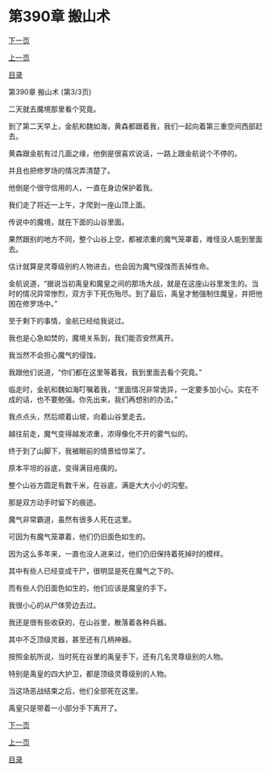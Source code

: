<h1>第390章    搬山术</h1>
            <div><p><a href="./1170_%E7%AC%AC391%E7%AB%A0_%E7%81%AB%E7%84%B0%E6%A0%87%E5%BF%97.md">下一页</a></p><p><a href="./1168_%E7%AC%AC390%E7%AB%A0_%E6%90%AC%E5%B1%B1%E6%9C%AF.md">上一页</a></p><p><a href="../">目录</a></p></div>
            <div><p>第390章    搬山术 (第3/3页)</p><p>二天就去魔境那里看个究竟。</p><p>到了第二天早上，金航和魏如海，黄森都跟着我，我们一起向着第三重空间西部赶去。</p><p>黄森跟金航有过几面之缘，他倒是很喜欢说话，一路上跟金航说个不停的。</p><p>并且也把修罗场的情况弄清楚了。</p><p>他倒是个很守信用的人，一直在身边保护着我。</p><p>我们走了将近一上午，才爬到一座山顶上面。</p><p>传说中的魔境，就在下面的山谷里面。</p><p>果然跟别的地方不同，整个山谷上空，都被浓重的魔气笼罩着，难怪没人能到里面去。</p><p>估计就算是灵尊级别的人物进去，也会因为魔气侵蚀而丢掉性命。</p><p>金航说道，“据说当初禹皇和魔皇之间的那场大战，就是在这座山谷里发生的。当时的情况异常惨烈，双方手下死伤殆尽。到了最后，禹皇才勉强制住魔皇，并把他困在修罗场中。”</p><p>至于剩下的事情，金航已经给我说过。</p><p>我也是心急如焚的，魔境关系到，我们能否安然离开。</p><p>我当然不会担心魔气的侵蚀。</p><p>我跟他们说道，“你们都在这里等着我，我到里面去看个究竟。”</p><p>临走时，金航和魏如海叮嘱着我，“里面情况非常诡异，一定要多加小心。实在不成的话，也不要勉强。你先出来，我们再想别的办法。”</p><p>我点点头，然后顺着山坡，向着山谷里走去。</p><p>越往前走，魔气变得越发浓重，浓得像化不开的雾气似的。</p><p>终于到了山脚下，我被眼前的情景给惊呆了。</p><p>原本平坦的谷底，变得满目疮痍的。</p><p>整个山谷方圆足有数千米，在谷底，满是大大小小的沟壑。</p><p>那是双方动手时留下的痕迹。</p><p>魔气非常霸道，虽然有很多人死在这里。</p><p>可因为有魔气笼罩着，他们仍旧面色如生的。</p><p>因为这么多年来，一直也没人进来过，他们仍旧保持着死掉时的模样。</p><p>其中有些人已经变成干尸，很明显是死在魔气之下的。</p><p>而有些人仍旧面色如生的，他们应该是魔皇的手下。</p><p>我很小心的从尸体旁边去过。</p><p>我还是很有些收获的，在山谷里，散落着各种兵器。</p><p>其中不乏顶级灵器，甚至还有几柄神器。</p><p>按照金航所说，当时死在谷里的禹皇手下，还有几名灵尊级别的人物。</p><p>特别是禹皇的四大护卫，都是顶级灵尊级别的人物。</p><p>当这场恶战结束之后，他们全部死在这里。</p><p>禹皇只是带着一小部分手下离开了。</p></div>
            <div><p><a href="./1170_%E7%AC%AC391%E7%AB%A0_%E7%81%AB%E7%84%B0%E6%A0%87%E5%BF%97.md">下一页</a></p><p><a href="./1168_%E7%AC%AC390%E7%AB%A0_%E6%90%AC%E5%B1%B1%E6%9C%AF.md">上一页</a></p><p><a href="../">目录</a></p></div>